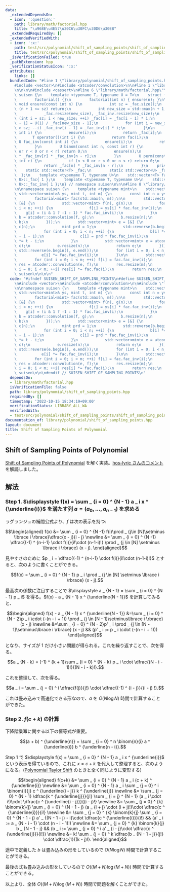 ```yaml
---
data:
  _extendedDependsOn:
  - icon: ':question:'
    path: library/math/factorial.hpp
    title: "\u968E\u4E57\u30C6\u30FC\u30D6\u30EB"
  _extendedRequiredBy: []
  _extendedVerifiedWith:
  - icon: ':x:'
    path: test/src/polynomial/shift_of_sampling_points/shift_of_sampling_points_of_polynomial.test.cpp
    title: test/src/polynomial/shift_of_sampling_points/shift_of_sampling_points_of_polynomial.test.cpp
  _isVerificationFailed: true
  _pathExtension: hpp
  _verificationStatusIcon: ':x:'
  attributes:
    links: []
  bundledCode: "#line 1 \"library/polynomial/shift_of_sampling_points.hpp\"\n\n\n\n\
    #include <vector>\n#include <atcoder/convolution>\n\n#line 1 \"library/math/factorial.hpp\"\
    \n\n\n\n#include <cassert>\n#line 6 \"library/math/factorial.hpp\"\n\nnamespace\
    \ suisen {\n    template <typename T, typename U = T>\n    struct factorial {\n\
    \        factorial() {}\n        factorial(int n) { ensure(n); }\n\n        static\
    \ void ensure(const int n) {\n            int sz = _fac.size();\n            if\
    \ (n + 1 <= sz) return;\n            int new_size = std::max(n + 1, sz * 2);\n\
    \            _fac.resize(new_size), _fac_inv.resize(new_size);\n            for\
    \ (int i = sz; i < new_size; ++i) _fac[i] = _fac[i - 1] * i;\n            _fac_inv[new_size\
    \ - 1] = U(1) / _fac[new_size - 1];\n            for (int i = new_size - 1; i\
    \ > sz; --i) _fac_inv[i - 1] = _fac_inv[i] * i;\n        }\n\n        T fac(const\
    \ int i) {\n            ensure(i);\n            return _fac[i];\n        }\n \
    \       T operator()(int i) {\n            return fac(i);\n        }\n       \
    \ U fac_inv(const int i) {\n            ensure(i);\n            return _fac_inv[i];\n\
    \        }\n        U binom(const int n, const int r) {\n            if (n < 0\
    \ or r < 0 or n < r) return 0;\n            ensure(n);\n            return _fac[n]\
    \ * _fac_inv[r] * _fac_inv[n - r];\n        }\n        U perm(const int n, const\
    \ int r) {\n            if (n < 0 or r < 0 or n < r) return 0;\n            ensure(n);\n\
    \            return _fac[n] * _fac_inv[n - r];\n        }\n    private:\n    \
    \    static std::vector<T> _fac;\n        static std::vector<U> _fac_inv;\n  \
    \  };\n    template <typename T, typename U>\n    std::vector<T> factorial<T,\
    \ U>::_fac{ 1 };\n    template <typename T, typename U>\n    std::vector<U> factorial<T,\
    \ U>::_fac_inv{ 1 };\n} // namespace suisen\n\n\n#line 8 \"library/polynomial/shift_of_sampling_points.hpp\"\
    \n\nnamespace suisen {\n    template <typename mint>\n    std::vector<mint> shift_of_sampling_points(const\
    \ std::vector<mint>& ys, mint t, int m) {\n        const int n = ys.size();\n\
    \        factorial<mint> fac(std::max(n, m));\n\n        std::vector<mint> b =\
    \ [&] {\n            std::vector<mint> f(n), g(n);\n            for (int i = 0;\
    \ i < n; ++i) {\n                f[i] = ys[i] * fac.fac_inv(i);\n            \
    \    g[i] = (i & 1 ? -1 : 1) * fac.fac_inv(i);\n            }\n            std::vector<mint>\
    \ b = atcoder::convolution(f, g);\n            b.resize(n);\n            return\
    \ b;\n        }();\n        std::vector<mint> e = [&] {\n            std::vector<mint>\
    \ c(n);\n            mint prd = 1;\n            std::reverse(b.begin(), b.end());\n\
    \            for (int i = 0; i < n; ++i) {\n                b[i] *= fac.fac(n\
    \ - i - 1);\n                c[i] = prd * fac.fac_inv(i);\n                prd\
    \ *= t - i;\n            }\n            std::vector<mint> e = atcoder::convolution(b,\
    \ c);\n            e.resize(n);\n            return e;\n        }();\n       \
    \ std::reverse(e.begin(), e.end());\n        for (int i = 0; i < n; ++i) {\n \
    \           e[i] *= fac.fac_inv(i);\n        }\n\n        std::vector<mint> f(m);\n\
    \        for (int i = 0; i < m; ++i) f[i] = fac.fac_inv(i);\n        std::vector<mint>\
    \ res = atcoder::convolution(e, f);\n        res.resize(m);\n        for (int\
    \ i = 0; i < m; ++i) res[i] *= fac.fac(i);\n        return res;\n    }\n} // namespace\
    \ suisen\n\n\n\n"
  code: "#ifndef SUISEN_SHIFT_OF_SAMPLING_POINTS\n#define SUISEN_SHIFT_OF_SAMPLING_POINTS\n\
    \n#include <vector>\n#include <atcoder/convolution>\n\n#include \"library/math/factorial.hpp\"\
    \n\nnamespace suisen {\n    template <typename mint>\n    std::vector<mint> shift_of_sampling_points(const\
    \ std::vector<mint>& ys, mint t, int m) {\n        const int n = ys.size();\n\
    \        factorial<mint> fac(std::max(n, m));\n\n        std::vector<mint> b =\
    \ [&] {\n            std::vector<mint> f(n), g(n);\n            for (int i = 0;\
    \ i < n; ++i) {\n                f[i] = ys[i] * fac.fac_inv(i);\n            \
    \    g[i] = (i & 1 ? -1 : 1) * fac.fac_inv(i);\n            }\n            std::vector<mint>\
    \ b = atcoder::convolution(f, g);\n            b.resize(n);\n            return\
    \ b;\n        }();\n        std::vector<mint> e = [&] {\n            std::vector<mint>\
    \ c(n);\n            mint prd = 1;\n            std::reverse(b.begin(), b.end());\n\
    \            for (int i = 0; i < n; ++i) {\n                b[i] *= fac.fac(n\
    \ - i - 1);\n                c[i] = prd * fac.fac_inv(i);\n                prd\
    \ *= t - i;\n            }\n            std::vector<mint> e = atcoder::convolution(b,\
    \ c);\n            e.resize(n);\n            return e;\n        }();\n       \
    \ std::reverse(e.begin(), e.end());\n        for (int i = 0; i < n; ++i) {\n \
    \           e[i] *= fac.fac_inv(i);\n        }\n\n        std::vector<mint> f(m);\n\
    \        for (int i = 0; i < m; ++i) f[i] = fac.fac_inv(i);\n        std::vector<mint>\
    \ res = atcoder::convolution(e, f);\n        res.resize(m);\n        for (int\
    \ i = 0; i < m; ++i) res[i] *= fac.fac(i);\n        return res;\n    }\n} // namespace\
    \ suisen\n\n\n#endif // SUISEN_SHIFT_OF_SAMPLING_POINTS\n"
  dependsOn:
  - library/math/factorial.hpp
  isVerificationFile: false
  path: library/polynomial/shift_of_sampling_points.hpp
  requiredBy: []
  timestamp: '2022-10-15 18:34:19+09:00'
  verificationStatus: LIBRARY_ALL_WA
  verifiedWith:
  - test/src/polynomial/shift_of_sampling_points/shift_of_sampling_points_of_polynomial.test.cpp
documentation_of: library/polynomial/shift_of_sampling_points.hpp
layout: document
title: Shift of Sampling Points of Polynomial
---
```

## Shift of Sampling Points of Polynomial

[Shift of Sampling Points of Polynomial](https://judge.yosupo.jp/problem/shift_of_sampling_points_of_polynomial) を解く実装。[hos-lyric さんのコメント](https://github.com/yosupo06/library-checker-problems/issues/680#issuecomment-879544125) を解読しました。

## 解法

### Step 1. $\displaystyle f(x) = \sum _ {i = 0} ^ {N - 1} a _ i x ^ {\underline{i}}$ を満たす列 $a=(a _ 0,\ldots,a _ {n-1})$ を求める

ラグランジュの補間公式より、$f$ は次の表示を持つ:

$$\begin{aligned}
f(x)
&= \sum _ {i = 0} ^ {N -1} f(i)\prod _ {j\in [N]\setminus \lbrace i \rbrace}\dfrac{x - j}{i - j} \newline
&= \sum _ {i = 0} ^ {N -1} \dfrac{(-1) ^ {n-i-1} \cdot f(i)}{i!\cdot (n-1-i)!} \prod _ {j \in [N] \setminus \lbrace i \rbrace} (x - j).
\end{aligned}$$

見やすさのために $p _ i = \dfrac{(-1) ^ {n-i-1} \cdot f(i)}{i!\cdot (n-1-i)!}$ とすると、次のように書くことができる。

$$f(x) = \sum _ {i = 0} ^ {N - 1} p _ i \prod _ {j \in [N] \setminus \lbrace i \rbrace} (x - j).$$

最高次の係数に注目することで $\displaystyle a _ {N - 1} = \sum _ {i = 0} ^ {N - 1} p _ i$ を得る。$f(x) - a _ {N - 1} x ^ {\underline{N - 1}}$ を計算してみると、

$$\begin{aligned}
f(x) - a _ {N - 1} x ^ {\underline{N - 1}}
&=\sum _ {i = 0} ^ {N - 2}p _ i \cdot (-(n - i + 1)) \prod _ {j \in [N - 1]\setminus\lbrace i \rbrace} (x - j) \newline
&=\sum _ {i = 0} ^ {N - 2}p' _ i \prod _ {j \in [N - 1]\setminus\lbrace i \rbrace} (x - j) && (p' _ i := p _ i \cdot (-(n - i + 1)))
\end{aligned}$$

となり、サイズが $1$ だけ小さい問題が得られる。これを繰り返すことで、次を得る。

$$a _ {N - k} = (-1) ^ {k + 1}\sum _ {i = 0} ^ {N - k} p _ i \cdot \dfrac{(N - i - 1)!}{(N - i - k)!}.$$

これを整理して、次を得る。

$$a _ i = \sum _ {j = 0} ^ i \dfrac{f(j)}{j!} \cdot \dfrac{(-1) ^ {i - j}}{(i - j) !}.$$

これは畳み込みで高速化できる形なので、$a$ を $O(N \log N)$ 時間で計算することができた。

### Step 2. $f(c + k)$ の計算

下降階乗冪に関する以下の恒等式が重要。

$$(a + b) ^ {\underline{n}} = \sum _ {i = 0} ^ n \binom{n}{i} a ^ {\underline{i}} b ^ {\underline{n - i}}.$$

Step 1 で $\displaystyle f(x) = \sum _ {i = 0} ^ {N - 1} a _ i x ^ {\underline{i}}$ という表示を得ているので、これに $x = c + k$ を代入して整理すると、次のようになる。([Polynomial Taylor Shift](https://judge.yosupo.jp/problem/polynomial_taylor_shift) のときと全く同じように変形する)

$$\begin{aligned}
f(c+k)
&= \sum _ {i = 0} ^ {N - 1} a _ i (c + k) ^ {\underline{i}} \newline
&= \sum _ {i = 0} ^ {N - 1} a _ i \sum _ {j = 0} ^ i \binom{i}{j} c ^ {\underline{i - j}} k ^ {\underline{j}} \newline
&= \sum _ {j = 0} ^ {N - 1} \dfrac{k ^ {\underline{j}}}{j!} \sum _ {i = j} ^ {N - 1} (a _ i \cdot i!)\cdot \dfrac{c ^ {\underline{i - j}}}{(i - j)!} \newline
&= \sum _ {j = 0} ^ {k} \binom{k}{j} \sum _ {i = 0} ^ {N - 1 - j} (a _ {i + j} \cdot (i + j)!)\cdot \dfrac{c ^ {\underline{i}}}{i!} \newline
&= \sum _ {j = 0} ^ {k} \binom{k}{j} \sum _ {i = 0} ^ {N - 1 - j} a' _ {(N - 1 - j) - i}\cdot \dfrac{c ^ {\underline{i}}}{i!} && (a' _ i := a _ {N - i - 1} \cdot (n - i - 1)!) \newline
&= \sum _ {j = 0} ^ {k} \binom{k}{j} b _ {N - 1 - j} && (b _ i := \sum _ {j = 0} ^ i a' _ {i - j}\cdot \dfrac{c ^ {\underline{j}}}{i!}) \newline
&= k! \sum _ {j = 0} ^ k \dfrac{b _ {N - 1 - j}}{j!} \cdot \dfrac{1}{(k - j)!}.
\end{aligned}$$

途中で定義した $b$ は畳み込みの形をしているので $O(N \log N)$ 時間で計算することができる。

最後の式も畳み込みの形をしているので $O((M + N) \log (M + N))$ 時間で計算することができる。

以上より、全体 $O((M + N) \log (M + N))$ 時間で問題を解くことができた。
